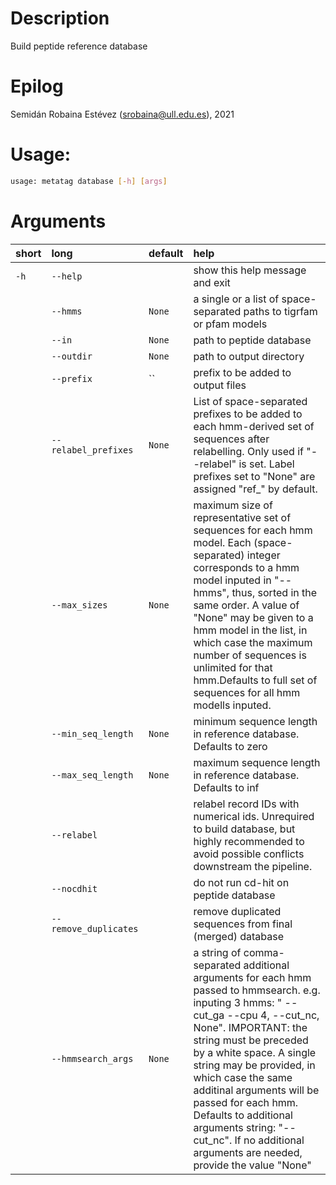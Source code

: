 # Description


Build peptide reference database
# Epilog


Semidán Robaina Estévez (srobaina@ull.edu.es), 2021
# Usage:


```bash
usage: metatag database [-h] [args] 

```
# Arguments

|short|long|default|help|
| :--- | :--- | :--- | :--- |
|`-h`|`--help`||show this help message and exit|
||`--hmms`|`None`|a single or a list of space-separated paths to tigrfam or pfam models|
||`--in`|`None`|path to peptide database|
||`--outdir`|`None`|path to output directory|
||`--prefix`|``|prefix to be added to output files|
||`--relabel_prefixes`|`None`|List of space-separated prefixes to be added to each hmm-derived set of sequences after relabelling. Only used if "--relabel" is set. Label prefixes set to "None" are assigned "ref_" by default.|
||`--max_sizes`|`None`|maximum size of representative set of sequences for each hmm model. Each (space-separated) integer corresponds to a hmm model inputed in "--hmms", thus, sorted in the same order. A value of "None" may be given to a hmm model in the list, in which case the maximum number of sequences is unlimited for that hmm.Defaults to full set of sequences for all hmm modells inputed.|
||`--min_seq_length`|`None`|minimum sequence length in reference database. Defaults to zero|
||`--max_seq_length`|`None`|maximum sequence length in reference database. Defaults to inf|
||`--relabel`||relabel record IDs with numerical ids. Unrequired to build database, but highly recommended to avoid possible conflicts downstream the pipeline.|
||`--nocdhit`||do not run cd-hit on peptide database|
||`--remove_duplicates`||remove duplicated sequences from final (merged) database|
||`--hmmsearch_args`|`None`|a string of comma-separated additional arguments for each hmm passed to hmmsearch. e.g. inputing 3 hmms: " --cut_ga --cpu 4, --cut_nc, None". IMPORTANT: the string must be preceded by a white space. A single string may be provided, in which case the same additinal arguments will be passed for each hmm. Defaults to additional arguments string: "--cut_nc". If no additional arguments are needed, provide the value "None"|
